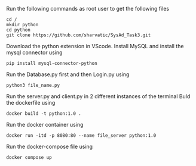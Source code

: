 Run the following commands as root user to get the following files
```
cd /
mkdir python
cd python
git clone https://github.com/sharvatic/SysAd_Task3.git
```
Download the python extension in VScode. Install MySQL and install the mysql connector using
```
pip install mysql-connector-python
```
Run the Database.py first and then Login.py using
```
python3 file_name.py
```
Run the server.py and client.py in 2 different instances of the terminal
Buld the dockerfile using 
```
docker build -t python:1.0 .
```
Run the docker container using
```
docker run -itd -p 8080:80 --name file_server python:1.0
```
Run the docker-compose file using 
```
docker compose up
```
